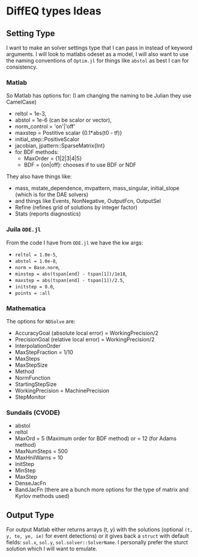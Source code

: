 # DiffEQ types Ideas

## Setting Type
I want to make an solver settings type that I can pass in instead of
keyword arguments. I will look to matlabs odeset as a model, I will also
want to use the naming conventions of `Optim.jl` for things like `abstol`
as best I can for consistency.

### Matlab
So Matlab has options for: (I am changing the naming to be Julian they use CamelCase)
* reltol = 1e-3,
* abstol = 1e-6 (can be scalor or vector),
* norm_control = 'on'|'off'
* maxstep = Postitive scalar {0.1*abs(t0 - tf)}
* initial_step::PositiveScalor
* jacobian, jpattern::SparseMatrix{Int}
* for BDF methods:
    * MaxOrder = {1|2|3|4|5}
    * BDF = {on|off}: chooses if to use BDF or NDF

They also have things like:

* mass, mstate_dependence, mvpattern, mass_singular, initial_slope (which is for the DAE solvers)
* and things like Events, NonNegative, OutputFcn, OutputSel
* Refine (refines grid of solutions by integer factor)
* Stats (reports diagnostics)

### Juila `ODE.jl`
From the code I have from `ODE.jl` we have the kw args:
* `reltol = 1.0e-5`,
* `abstol = 1.0e-8`,
* `norm = Base.norm`,
* `minstep = abs(tspan[end] - tspan[1])/1e18`,
* `maxstep = abs(tspan[end] - tspan[1])/2.5`,
* `initstep = 0.0`,
* `points = :all`

### Mathematica
The options for `NDSolve` are:
* AccuracyGoal (absolute local error) = WorkingPrecision/2
* PrecisionGoal (relative local error) = WorkingPrecision/2
* InterpolationOrder
* MaxStepFraction = 1/10
* MaxSteps
* MaxStepSize
* Method
* NormFunction
* StartingStepSize
* WorkingPrecision = MachinePrecision
* StepMonitor

### Sundails (CVODE)
* abstol
* reltol
* MaxOrd = 5 (Maximum order for BDF method) or = 12 (for Adams method)
* MaxNumSteps = 500
* MaxHnilWarns = 10
* InitStep
* MinStep
* MaxStep
* DenseJacFn
* BandJacFn
(there are a bunch more options for the type of matrix and Kyrlov methods used)

## Output Type
For output Matlab either returns arrays (t, y) with the solutions
(optional `(t, y, te, ye, ie)` for event detections) or it gives back a `struct`
with default fields: `sol.x`, `sol.y`, `sol.solver::SolverName`.
I personally prefer the sturct solution which I will want to emulate.
